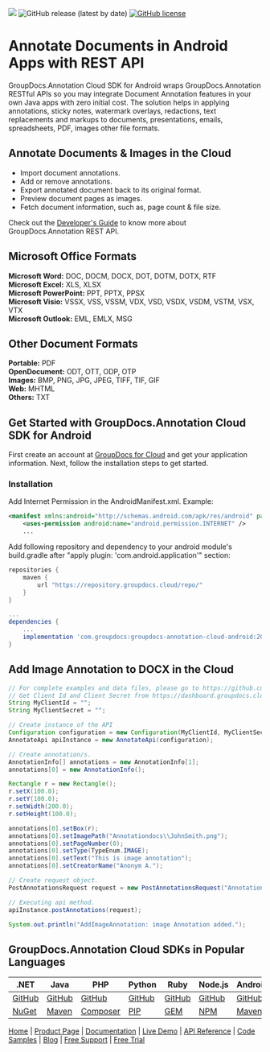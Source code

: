![](https://img.shields.io/badge/api-v2.0-lightgrey) ![GitHub release (latest by date)](https://img.shields.io/github/v/release/groupdocs-annotation-cloud/groupdocs-annotation-cloud-android) [![GitHub license](https://img.shields.io/github/license/groupdocs-annotation-cloud/groupdocs-annotation-cloud-android)](https://github.com/groupdocs-annotation-cloud/groupdocs-annotation-cloud-android)

# Annotate Documents in Android Apps with REST API

GroupDocs.Annotation Cloud SDK for Android wraps GroupDocs.Annotation RESTful APIs so you may integrate Document Annotation features in your own Java apps with zero initial cost. The solution helps in applying annotations, sticky notes, watermark overlays, redactions, text replacements and markups to documents, presentations, emails, spreadsheets, PDF, images other file formats.

## Annotate Documents & Images in the Cloud

- Import document annotations.
- Add or remove annotations.
- Export annotated document back to its original format.
- Preview document pages as images.
- Fetch document information, such as, page count & file size.

Check out the [Developer's Guide](https://docs.groupdocs.cloud/annotation/developer-guide/) to know more about GroupDocs.Annotation REST API.

## Microsoft Office Formats

**Microsoft Word:** DOC, DOCM, DOCX, DOT, DOTM, DOTX, RTF\
**Microsoft Excel:** XLS, XLSX\
**Microsoft PowerPoint:** PPT, PPTX, PPSX\
**Microsoft Visio:** VSSX, VSS, VSSM, VDX, VSD, VSDX, VSDM, VSTM, VSX, VTX\
**Microsoft Outlook:** EML, EMLX, MSG

## Other Document Formats

**Portable:** PDF\
**OpenDocument:** ODT, OTT, ODP, OTP\
**Images:** BMP, PNG, JPG, JPEG, TIFF, TIF, GIF\
**Web:** MHTML\
**Others:** TXT

## Get Started with GroupDocs.Annotation Cloud SDK for Android

First create an account at [GroupDocs for Cloud](https://dashboard.groupdocs.cloud/) and get your application information. Next, follow the installation steps to get started.

### Installation

Add Internet Permission in the AndroidManifest.xml. Example:

```xml
<manifest xmlns:android="http://schemas.android.com/apk/res/android" package="<package name>">
    <uses-permission android:name="android.permission.INTERNET" />
    ...
```

Add following repository and dependency to your android module's build.gradle after "apply plugin: 'com.android.application'" section:

```gradle
repositories {
    maven {
        url "https://repository.groupdocs.cloud/repo/"
    }
}

...
dependencies {
    ...
    implementation 'com.groupdocs:groupdocs-annotation-cloud-android:20.10'
}
```

## Add Image Annotation to DOCX in the Cloud

```java
// For complete examples and data files, please go to https://github.com/groupdocs-annotation-cloud/groupdocs-annotation-cloud-java-samples
// Get Client Id and Client Secret from https://dashboard.groupdocs.cloud
String MyClientId = "";
String MyClientSecret = "";

// Create instance of the API
Configuration configuration = new Configuration(MyClientId, MyClientSecret);
AnnotateApi apiInstance = new AnnotateApi(configuration);

// Create annotation/s.
AnnotationInfo[] annotations = new AnnotationInfo[1];
annotations[0] = new AnnotationInfo();

Rectangle r = new Rectangle();
r.setX(100.0);
r.setY(100.0);
r.setWidth(200.0);
r.setHeight(100.0);

annotations[0].setBox(r);
annotations[0].setImagePath("Annotationdocs\\JohnSmith.png");
annotations[0].setPageNumber(0);
annotations[0].setType(TypeEnum.IMAGE);
annotations[0].setText("This is image annotation");
annotations[0].setCreatorName("Anonym A.");

// Create request object.
PostAnnotationsRequest request = new PostAnnotationsRequest("Annotationdocs\\one-page.docx", Arrays.asList(annotations));

// Executing api method.
apiInstance.postAnnotations(request);

System.out.println("AddImageAnnotation: image Annotation added.");
```

## GroupDocs.Annotation Cloud SDKs in Popular Languages

| .NET | Java | PHP | Python | Ruby | Node.js | Android |
|---|---|---|---|---|---|---|
| [GitHub](https://github.com/groupdocs-annotation-cloud/groupdocs-annotation-cloud-dotnet) | [GitHub](https://github.com/groupdocs-annotation-cloud/groupdocs-annotation-cloud-java) | [GitHub](https://github.com/groupdocs-annotation-cloud/groupdocs-annotation-cloud-php) | [GitHub](https://github.com/groupdocs-annotation-cloud/groupdocs-annotation-cloud-python) | [GitHub](https://github.com/groupdocs-annotation-cloud/groupdocs-annotation-cloud-ruby)  | [GitHub](https://github.com/groupdocs-annotation-cloud/groupdocs-annotation-cloud-node) | [GitHub](https://github.com/groupdocs-annotation-cloud/groupdocs-annotation-cloud-android) |
| [NuGet](https://www.nuget.org/packages/GroupDocs.Annotation-Cloud/) | [Maven](https://repository.groupdocs.cloud/webapp/#/artifacts/browse/tree/General/repo/com/groupdocs/groupdocs-annotation-cloud) | [Composer](https://packagist.org/packages/groupdocscloud/groupdocs-annotation-cloud) | [PIP](https://pypi.org/project/groupdocs-annotation-cloud/) | [GEM](https://rubygems.org/gems/groupdocs_annotation_cloud)  | [NPM](https://www.npmjs.com/package/groupdocs-annotation-cloud) |  [Maven](https://repository.groupdocs.cloud/webapp/#/artifacts/browse/tree/General/repo/com/groupdocs/groupdocs-annotation-cloud-android) |

[Home](https://www.groupdocs.cloud/) | [Product Page](https://products.groupdocs.cloud/annotation) | [Documentation](https://docs.groupdocs.cloud/annotation/) | [Live Demo](https://products.groupdocs.app/annotation/total) | [API Reference](https://apireference.groupdocs.cloud/annotation/) | [Code Samples](https://github.com/groupdocs-annotation-cloud/groupdocs-annotation-cloud-java-samples) | [Blog](https://blog.groupdocs.cloud/category/annotation/) | [Free Support](https://forum.groupdocs.cloud/c/annotation) | [Free Trial](https://dashboard.groupdocs.cloud)
